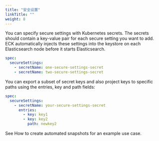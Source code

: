 ```yaml
---
title: "安全设置"
linkTitle: ""
weight: 8
---
```


You can specify secure settings with Kubernetes secrets. The secrets should contain a key-value pair for each secure setting you want to add. ECK automatically injects these settings into the keystore on each Elasticsearch node before it starts Elasticsearch.

```yaml
spec:
  secureSettings:
    - secretName: one-secure-settings-secret
    - secretName: two-secure-settings-secret
```

You can export a subset of secret keys and also project keys to specific paths using the entries, key and path fields:

```yaml
spec:
  secureSettings:
    - secretName: your-secure-settings-secret
      entries:
        - key: key1
        - key: key2
          path: newkey2
```

See How to create automated snapshots for an example use case.
